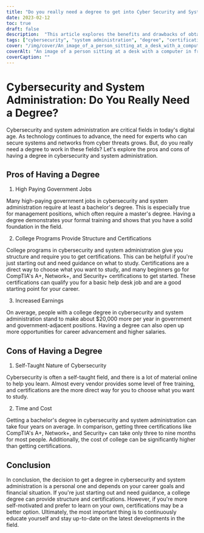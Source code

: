 ```yaml
---
title: "Do you really need a degree to get into Cyber Security and System Administration?"
date: 2023-02-12
toc: true
draft: false
description:  "This article explores the benefits and drawbacks of obtaining a degree in the fields of cybersecurity and system administration, including job opportunities, certifications, time, and cost considerations."
tags: ["cybersecurity", "system administration", "degree", "certifications", "career advancement", "salary potential", "time and cost", "government jobs", "self-taught", "online training", "CompTIA certifications"]
cover: "/img/cover/An_image_of_a_person_sitting_at_a_desk_with_a_computer.webp"
coverAlt: "An image of a person sitting at a desk with a computer in front of them, surrounded by books, online resources, and certification materials, symbolizing the different paths to gaining knowledge and expertise in cybersecurity and system administration. "
coverCaption: ""
---
```


# Cybersecurity and System Administration: Do You Really Need a Degree?

Cybersecurity and system administration are critical fields in today's digital age. As technology continues to advance, the need for experts who can secure systems and networks from cyber threats grows. But, do you really need a degree to work in these fields? Let's explore the pros and cons of having a degree in cybersecurity and system administration.

## Pros of Having a Degree

1. High Paying Government Jobs

Many high-paying government jobs in cybersecurity and system administration require at least a bachelor's degree. This is especially true for management positions, which often require a master's degree. Having a degree demonstrates your formal training and shows that you have a solid foundation in the field.

2. College Programs Provide Structure and Certifications

College programs in cybersecurity and system administration give you structure and require you to get certifications. This can be helpful if you're just starting out and need guidance on what to study. Certifications are a direct way to choose what you want to study, and many beginners go for CompTIA's A+, Network+, and Security+ certifications to get started. These certifications can qualify you for a basic help desk job and are a good starting point for your career.

3. Increased Earnings

On average, people with a college degree in cybersecurity and system administration stand to make about $20,000 more per year in government and government-adjacent positions. Having a degree can also open up more opportunities for career advancement and higher salaries.

## Cons of Having a Degree

1. Self-Taught Nature of Cybersecurity

Cybersecurity is often a self-taught field, and there is a lot of material online to help you learn. Almost every vendor provides some level of free training, and certifications are the more direct way for you to choose what you want to study.

2. Time and Cost

Getting a bachelor's degree in cybersecurity and system administration can take four years on average. In comparison, getting three certifications like CompTIA's A+, Network+, and Security+ can take only three to nine months for most people. Additionally, the cost of college can be significantly higher than getting certifications.

## Conclusion

In conclusion, the decision to get a degree in cybersecurity and system administration is a personal one and depends on your career goals and financial situation. If you're just starting out and need guidance, a college degree can provide structure and certifications. However, if you're more self-motivated and prefer to learn on your own, certifications may be a better option. Ultimately, the most important thing is to continuously educate yourself and stay up-to-date on the latest developments in the field.
